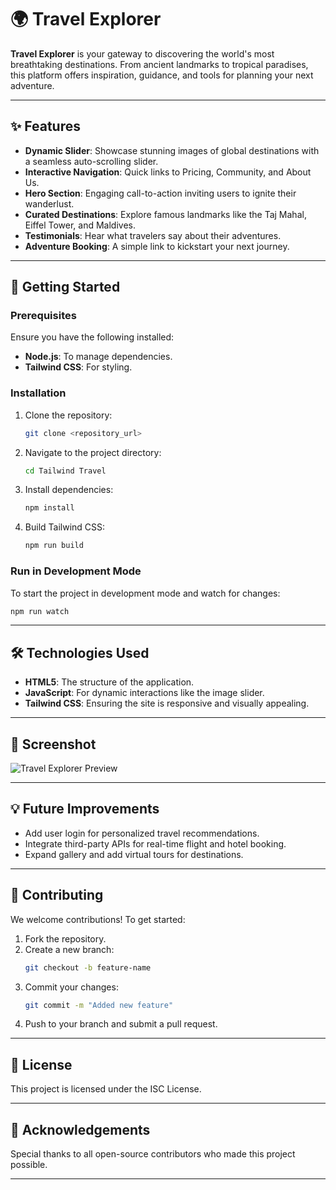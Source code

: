 # 🌍 Travel Explorer

**Travel Explorer** is your gateway to discovering the world's most breathtaking destinations. From ancient landmarks to tropical paradises, this platform offers inspiration, guidance, and tools for planning your next adventure.

---

## ✨ Features

- **Dynamic Slider**: Showcase stunning images of global destinations with a seamless auto-scrolling slider.
- **Interactive Navigation**: Quick links to Pricing, Community, and About Us.
- **Hero Section**: Engaging call-to-action inviting users to ignite their wanderlust.
- **Curated Destinations**: Explore famous landmarks like the Taj Mahal, Eiffel Tower, and Maldives.
- **Testimonials**: Hear what travelers say about their adventures.
- **Adventure Booking**: A simple link to kickstart your next journey.

---

## 🚀 Getting Started

### Prerequisites

Ensure you have the following installed:

- **Node.js**: To manage dependencies.
- **Tailwind CSS**: For styling.

### Installation

1. Clone the repository:
   ```bash
   git clone <repository_url>
   ```
2. Navigate to the project directory:
   ```bash
   cd Tailwind Travel
   ```
3. Install dependencies:

   ```bash
   npm install
   ```

4. Build Tailwind CSS:
   ```bash
   npm run build
   ```

### Run in Development Mode

To start the project in development mode and watch for changes:

```bash
npm run watch
```

---

## 🛠 Technologies Used

- **HTML5**: The structure of the application.
- **JavaScript**: For dynamic interactions like the image slider.
- **Tailwind CSS**: Ensuring the site is responsive and visually appealing.

---

## 📸 Screenshot

![Travel Explorer Preview](https://via.placeholder.com/800x400?text=Website+Preview)

---

## 💡 Future Improvements

- Add user login for personalized travel recommendations.
- Integrate third-party APIs for real-time flight and hotel booking.
- Expand gallery and add virtual tours for destinations.

---

## 🤝 Contributing

We welcome contributions! To get started:

1. Fork the repository.
2. Create a new branch:
   ```bash
   git checkout -b feature-name
   ```
3. Commit your changes:
   ```bash
   git commit -m "Added new feature"
   ```
4. Push to your branch and submit a pull request.

---

## 📝 License

This project is licensed under the ISC License.

---

## 🌟 Acknowledgements

Special thanks to all open-source contributors who made this project possible.

---
